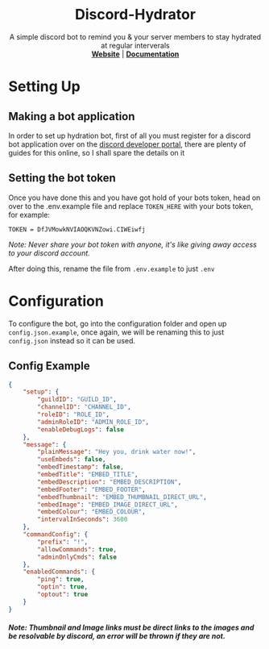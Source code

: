 <br />
<p align="center">

  <h1 align="center">Discord-Hydrator</h1>

  <p align="center">
    A simple discord bot to remind you & your server members to stay hydrated at regular interverals
    <br />
    <a href="https://edb.foxgirls.cc"><strong>Website</strong></a> | 
    <a href="https://edb.foxgirls.cc/docs/"><strong>Documentation</strong></a>
  </p>
</p>

# Setting Up

## Making a bot application

In order to set up hydration bot, first of all you must register for a discord bot application over on the [discord developer portal](https://discord.com/developers/applications), there are plenty of guides for this online, so I shall spare the details on it

## Setting the bot token
Once you have done this and you have got hold of your bots token, head on over to the .env.example file and replace `TOKEN_HERE` with your bots token, for example: 

`TOKEN = DfJVMowkNVIAOQKVNZowi.CIWEiwfj`

*Note: Never share your bot token with anyone, it's like giving away access to your discord account.* 

After doing this, rename the file from `.env.example` to just `.env`

# Configuration

To configure the bot, go into the configuration folder and open up `config.json.example`, once again, we will be renaming this to just `config.json` instead so it can be used. 

## Config Example
```json
{
    "setup": {
        "guildID": "GUILD_ID",
        "channelID": "CHANNEL_ID",
        "roleID": "ROLE_ID",
        "adminRoleID": "ADMIN_ROLE_ID",
        "enableDebugLogs": false
    },
    "message": {
        "plainMessage": "Hey you, drink water now!",
        "useEmbeds": false,
        "embedTimestamp": false,
        "embedTitle": "EMBED_TITLE",
        "embedDescription": "EMBED_DESCRIPTION",
        "embedFooter": "EMBED_FOOTER",
        "embedThumbnail": "EMBED_THUMBNAIL_DIRECT_URL",
        "embedImage": "EMBED_IMAGE_DIRECT_URL",
        "embedColour": "EMBED_COLOUR",
        "intervalInSeconds": 3600
    },
    "commandConfig": {
        "prefix": "!",
        "allowCommands": true,
        "adminOnlyCmds": false
    },
    "enabledCommands": {
        "ping": true,
        "optin": true,
        "optout": true
    }
}
```
##### Note: Thumbnail and Image links must be direct links to the images and be resolvable by discord, an error will be thrown if they are not.
